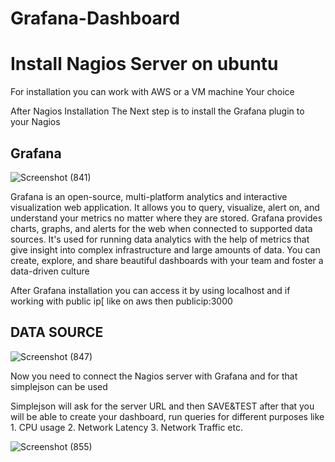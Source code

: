 # Grafana-Dashboard

<H1>Install Nagios Server on ubuntu </H1>
<p> For installation you can work with AWS or a VM machine Your choice</p>
<p>After Nagios Installation The Next step is to install the Grafana plugin to your Nagios </p>

<H2>Grafana</H2>

![Screenshot (841)](https://github.com/chauhan971/Grafana-Dashboard-Devops-Project/assets/67625230/6dc8cf5d-1331-4432-92f9-7a5df2ffff0d)

<p>Grafana is an open-source, multi-platform analytics and interactive visualization web application. It allows you to query, visualize, alert on, and understand your metrics no matter where they are stored. Grafana provides charts, graphs, and alerts for the web when connected to supported data sources. It's used for running data analytics with the help of metrics that give insight into complex infrastructure and large amounts of data. You can create, explore, and share beautiful dashboards with your team and foster a data-driven culture</p>



<p>After Grafana installation you can access it by using localhost and if working with public ip[ like on aws then publicip:3000</p>

<H2> DATA SOURCE</H2>

![Screenshot (847)](https://github.com/chauhan971/Grafana-Dashboard-Devops-Project/assets/67625230/0e856f8a-5d12-44dd-9b2f-a3aa6e7bc4a9)

<P>Now you need to connect the Nagios server with Grafana and for that simplejson can be used </P>
<p>Simplejson will ask for the server URL and then SAVE&TEST after that you will be able to create your dashboard, run queries for different purposes like 
1. CPU usage
2. Network Latency
3. Network Traffic etc.</p>

![Screenshot (855)](https://github.com/chauhan971/Grafana-Dashboard-Devops-Project/assets/67625230/86944dfc-6b53-4707-81d3-7f0bf443b413)
